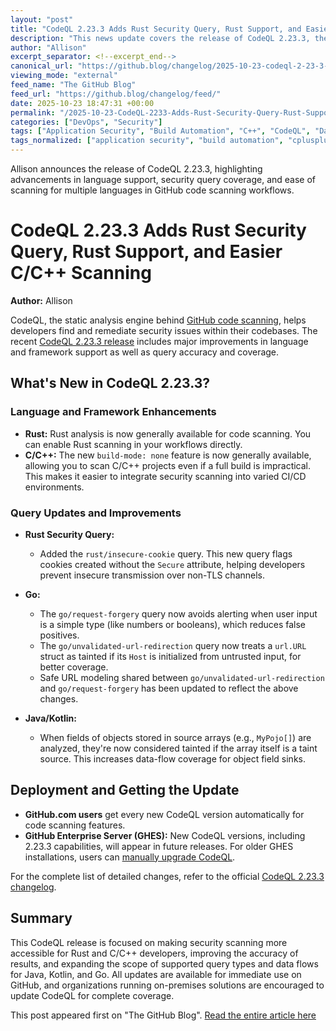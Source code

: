 ```yaml
---
layout: "post"
title: "CodeQL 2.23.3 Adds Rust Security Query, Rust Support, and Easier C/C++ Scanning"
description: "This news update covers the release of CodeQL 2.23.3, the static analysis engine behind GitHub code scanning. The update introduces general availability for Rust analysis, a new Rust security query, and improved support for C/C++ scanning with the 'build mode none' option. The release also refines query coverage for Go and Java/Kotlin, aiming to reduce false positives and increase security findings’ accuracy and depth across common programming languages. GitHub users will automatically receive the new and improved CodeQL features, while GitHub Enterprise Server users may need to manually update."
author: "Allison"
excerpt_separator: <!--excerpt_end-->
canonical_url: "https://github.blog/changelog/2025-10-23-codeql-2-23-3-adds-a-new-rust-query-rust-support-and-easier-c-c-scanning"
viewing_mode: "external"
feed_name: "The GitHub Blog"
feed_url: "https://github.blog/changelog/feed/"
date: 2025-10-23 18:47:31 +00:00
permalink: "/2025-10-23-CodeQL-2233-Adds-Rust-Security-Query-Rust-Support-and-Easier-CC-Scanning.html"
categories: ["DevOps", "Security"]
tags: ["Application Security", "Build Automation", "C++", "CodeQL", "Data Flow Analysis", "DevOps", "GitHub", "Go", "Improvement", "Java", "Kotlin", "News", "Query Coverage", "Rust", "Secure Coding", "Security", "Security Scanning", "Static Analysis", "Taint Analysis"]
tags_normalized: ["application security", "build automation", "cplusplus", "codeql", "data flow analysis", "devops", "github", "go", "improvement", "java", "kotlin", "news", "query coverage", "rust", "secure coding", "security", "security scanning", "static analysis", "taint analysis"]
---
```


Allison announces the release of CodeQL 2.23.3, highlighting advancements in language support, security query coverage, and ease of scanning for multiple languages in GitHub code scanning workflows.<!--excerpt_end-->

# CodeQL 2.23.3 Adds Rust Security Query, Rust Support, and Easier C/C++ Scanning

**Author:** Allison

CodeQL, the static analysis engine behind [GitHub code scanning](https://docs.github.com/code-security/code-scanning/introduction-to-code-scanning/about-code-scanning-with-codeql), helps developers find and remediate security issues within their codebases. The recent [CodeQL 2.23.3 release](https://codeql.github.com/docs/codeql-overview/codeql-changelog/codeql-cli-2.23.3/) includes major improvements in language and framework support as well as query accuracy and coverage.

## What's New in CodeQL 2.23.3?

### Language and Framework Enhancements

- **Rust:** Rust analysis is now generally available for code scanning. You can enable Rust scanning in your workflows directly.
- **C/C++:** The new `build-mode: none` feature is now generally available, allowing you to scan C/C++ projects even if a full build is impractical. This makes it easier to integrate security scanning into varied CI/CD environments.

### Query Updates and Improvements

- **Rust Security Query:**
  - Added the `rust/insecure-cookie` query. This new query flags cookies created without the `Secure` attribute, helping developers prevent insecure transmission over non-TLS channels.

- **Go:**
  - The `go/request-forgery` query now avoids alerting when user input is a simple type (like numbers or booleans), which reduces false positives.
  - The `go/unvalidated-url-redirection` query now treats a `url.URL` struct as tainted if its `Host` is initialized from untrusted input, for better coverage.
  - Safe URL modeling shared between `go/unvalidated-url-redirection` and `go/request-forgery` has been updated to reflect the above changes.

- **Java/Kotlin:**
  - When fields of objects stored in source arrays (e.g., `MyPojo[]`) are analyzed, they're now considered tainted if the array itself is a taint source. This increases data-flow coverage for object field sinks.

## Deployment and Getting the Update

- **GitHub.com users** get every new CodeQL version automatically for code scanning features.
- **GitHub Enterprise Server (GHES):** New CodeQL versions, including 2.23.3 capabilities, will appear in future releases. For older GHES installations, users can [manually upgrade CodeQL](https://docs.github.com/enterprise-server@3.17/admin/managing-code-security/managing-github-advanced-security-for-your-enterprise/configuring-code-scanning-for-your-appliance#configuring-codeql-analysis-on-a-server-without-internet-access).

For the complete list of detailed changes, refer to the official [CodeQL 2.23.3 changelog](https://codeql.github.com/docs/codeql-overview/codeql-changelog/codeql-cli-2.23.3/).

## Summary

This CodeQL release is focused on making security scanning more accessible for Rust and C/C++ developers, improving the accuracy of results, and expanding the scope of supported query types and data flows for Java, Kotlin, and Go. All updates are available for immediate use on GitHub, and organizations running on-premises solutions are encouraged to update CodeQL for complete coverage.

This post appeared first on "The GitHub Blog". [Read the entire article here](https://github.blog/changelog/2025-10-23-codeql-2-23-3-adds-a-new-rust-query-rust-support-and-easier-c-c-scanning)
